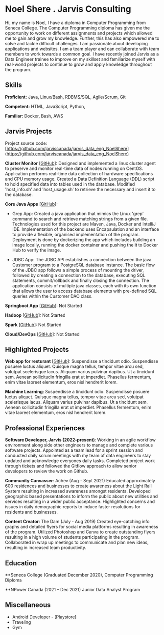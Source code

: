 # Noel Shere . Jarvis Consulting
Hi, my name is Noel, I have a diploma in Computer Programming from Seneca College. The Computer Programming diploma has given me the opportunity to work on different assignments and projects which allowed me to gain and grow my knowledge. Further, this has also empowered me to solve and tackle difficult challenges. I am passionate about developing applications and websites. I am a team player and can collaborate with team members to work towards a common goal. I have recently joined Jarvis as a Data Engineer trainee to improve on my skillset and familiarize myself with real-world projects to continue to grow and apply knowledge throughout the program.

## Skills

**Proficient:** Java, Linux/Bash, RDBMS/SQL, Agile/Scrum, Git

**Competent:** HTML, JavaScript, Python, 

**Familiar:** Docker, Bash, AWS 

## Jarvis Projects

Project source code: [https://github.com/jarviscanada/jarvis_data_eng_NoelShere](https://github.com/jarviscanada/jarvis_data_eng_NoelShere)


**Cluster Monitor** [[GitHub](https://github.com/jarviscanada/jarvis_data_eng_NoelShere/tree/develop/linux_sql)]: Designed and implemented a linux cluster agent to preserve and monitor real-time data of nodes running on CentOS. Application performs real-time data collection of hardware specifications and CPU memory usage. Created a Data Definition Language (DDL) script to hold specified data into tables used in the database. Modified 'host_info.sh' and 'host_usage.sh' to retrieve the necessary and insert it to the database.

**Core Java Apps** [[GitHub](https://github.com/jarviscanada/jarvis_data_eng_NoelShere/tree/develop/core_java)]:
      
- Grep App: Created a java application that mimics the Linux 'grep' command to search and retrieve matching strings from a given file. Technologies used for this project are Maven, Java, Docker and IntelliJ IDE. Implementation of the backend uses Encapsulation and an interface to provide a flexible, organised implementation of the program. Deployment is done by dockerizing the app which includes building an image locally, running the docker container and pushing the it to Docker Hub to verify the image.

- JDBC App: The JDBC API establishes a connection between the java Customer program to a PostgreSQL database instance. The basic flow of the JDBC app follows a simple process of mounting the driver, followed by creating a connection to the database, executing SQL statements, commit/rollback and finally closing the connection. The application consists of multiple java classes, each with its own function that allows the user to access database elements with pre-defined SQL queries within the Customer DAO class.


**Springboot App** [[GitHub](https://github.com/jarviscanada/jarvis_data_eng_demo/tree/master/springboot)]: Not Started

**Hadoop** [[GitHub](https://github.com/jarviscanada/jarvis_data_eng_demo/tree/master/hadoop)]: Not Started

**Spark** [[GitHub](https://github.com/jarviscanada/jarvis_data_eng_demo/tree/master/spark)]: Not Started

**Cloud/DevOps** [[GitHub](https://github.com/jarviscanada/jarvis_data_eng_demo/tree/master/cloud_devops)]: Not Started


## Highlighted Projects
**Web app for resturant** [[GitHub](https://github.com/jarviscanada/jarvis_profile_builder)]: Suspendisse a tincidunt odio. Suspendisse posuere luctus aliquet. Quisque magna tellus, tempor vitae arcu sed, volutpat scelerisque lacus. Aliquam varius pulvinar dapibus. Ut a tincidunt sem. Aenean sollicitudin fringilla erat ut imperdiet. Phasellus fermentum, enim vitae laoreet elementum, eros nisl hendrerit lorem. 

**Machine Learning**: Suspendisse a tincidunt odio. Suspendisse posuere luctus aliquet. Quisque magna tellus, tempor vitae arcu sed, volutpat scelerisque lacus. Aliquam varius pulvinar dapibus. Ut a tincidunt sem. Aenean sollicitudin fringilla erat ut imperdiet. Phasellus fermentum, enim vitae laoreet elementum, eros nisl hendrerit lorem.


## Professional Experiences

**Software Developer, Jarvis (2022-present)**: Working in an agile workflow environment along side other engineers to manage and complete various software projects. Appointed as a team lead for a sprint session and conducted daily scrum meetings with my team of data engineers to stay updated and acknowledge everyones daily tasks. Completed project work through tickets and followed the Gitflow approach to allow senior developers to review the work on Github.

**Community Canvasser**: Achev  (Aug - Sept 2021) Educated approximately 600 residences and businesses to create awareness about the Light Rail System resulting in increased awareness amongst residents. Developed geographic based presentations to inform the public about new utilities and services resulting in a wider public acceptance. Highlighted concerns and issues in daily demographic reports to induce faster resolutions for residents and businesses. 

**Content Creator**: The Dam (July - Aug 2019) Created eye-catching info graphs and detailed flyers for social media platforms resulting in awareness of the program. Utilized Photoshop and Canva to create outstanding flyers resulting in a high volume of students participating in the program. Collaborated in wrap up meetings to communicate and plan new ideas, resulting in increased team productivity.  

## Education
**Seneca College (Graduated December 2020), Computer Programming Diploma 

**NPower Canada (2021 – Dec 2021) Junior Data Analyst Program  


## Miscellaneous
- Android Developer - [[Playstore](https://play.google.com/store/apps/dev?id=5271353457553738769)]
- Traveling 
- Gym

